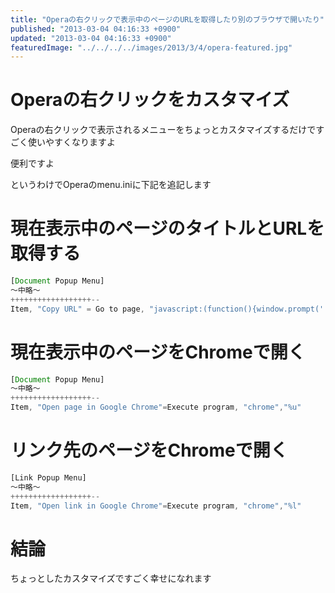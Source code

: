 ```yaml
---
title: "Operaの右クリックで表示中のページのURLを取得したり別のブラウザで開いたり"
published: "2013-03-04 04:16:33 +0900"
updated: "2013-03-04 04:16:33 +0900"
featuredImage: "../../../../images/2013/3/4/opera-featured.jpg"
---
```


# Operaの右クリックをカスタマイズ

Operaの右クリックで表示されるメニューをちょっとカスタマイズするだけですごく使いやすくなりますよ

便利ですよ

というわけでOperaのmenu.iniに下記を追記します

# 現在表示中のページのタイトルとURLを取得する

```javascript
[Document Popup Menu]
～中略～
++++++++++++++++++--
Item, "Copy URL" = Go to page, "javascript:(function(){window.prompt('', document.title+'\n'+location.href);})();" & Delay, 100 & Cut & Cancel
```

# 現在表示中のページをChromeで開く

```javascript
[Document Popup Menu]
～中略～
++++++++++++++++++--
Item, "Open page in Google Chrome"=Execute program, "chrome","%u"
```

# リンク先のページをChromeで開く

```javascript
[Link Popup Menu]
～中略～
++++++++++++++++++--
Item, "Open link in Google Chrome"=Execute program, "chrome","%l"
```

# 結論

ちょっとしたカスタマイズですごく幸せになれます
